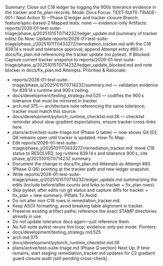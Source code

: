 Summary: Close out C18 ledger by logging the 900s tolerance evidence in the tracker and fix_plan records.
Mode: Docs
Focus: TEST-SUITE-TRIAGE-001 / Next Action 15 – Phase Q ledger and tracker closure
Branch: feature/spec-based-2
Mapped tests: none — evidence-only
Artifacts: reports/2026-01-test-suite-triage/phase_q/20251015T071423Z/ledger_update.md (summary of tracker edits)
Do Now: Update reports/2026-01-test-suite-triage/phase_j/20251011T043327Z/remediation_tracker.md with the C18 839.14 s result and tolerance approval; append Attempt entry #80 in docs/fix_plan.md referencing the tracker update (no pytest).
If Blocked: Capture current tracker snapshot to reports/2026-01-test-suite-triage/phase_q/20251015T071423Z/ledger_update_blocked.md and note blocker in docs/fix_plan.md Attempts.
Priorities & Rationale:
- reports/2026-01-test-suite-triage/phase_q/20251015T071423Z/summary.md — validation evidence for 839.14 s runtime and 900 s ceiling.
- docs/development/testing_strategy.md:525 — codifies the 900 s tolerance that must be mirrored in tracker.
- arch.md:375 — architecture note referencing the same tolerance; tracker must match this source.
- docs/development/pytorch_runtime_checklist.md:38 — checklist reminder about slow-gradient expectations, ensure tracker cross-links here.
- plans/active/test-suite-triage.md (Phase Q table) — now shows Q4 [D]; Q6 remains open until tracker is updated.
How-To Map:
- Edit reports/2026-01-test-suite-triage/phase_j/20251011T043327Z/remediation_tracker.md: move C18 status to RESOLVED, log runtime 839.14 s and tolerance 900 s, cite phase_q/20251015T071423Z summary.
- Document the change in docs/fix_plan.md Attempts as Attempt #80 (Phase Q Q6) pointing at the tracker path and new ledger snapshot.
- Write reports/2026-01-test-suite-triage/phase_q/20251015T071423Z/ledger_update.md summarizing the edits (include before/after counts and links to tracker + fix_plan rows).
- Skip pytest; after edits run git status and capture diffs for tracker + fix_plan + new summary.
Pitfalls To Avoid:
- Do not alter non-C18 rows in remediation_tracker.md.
- Keep ASCII formatting; avoid breaking table alignment in tracker.
- Preserve existing artifact paths; reference the exact STAMP directories already in use.
- Do not update tolerance docs again—just reference them.
- No full-suite pytest reruns this loop; evidence-only per mode.
Pointers:
- docs/development/testing_strategy.md:525
- arch.md:375
- docs/development/pytorch_runtime_checklist.md:38
- plans/active/test-suite-triage.md (Phase Q section)
Next Up: If time remains, start staging remediation_tracker.md updates for C2 gradient guard closure audit (still pending cross-check).
